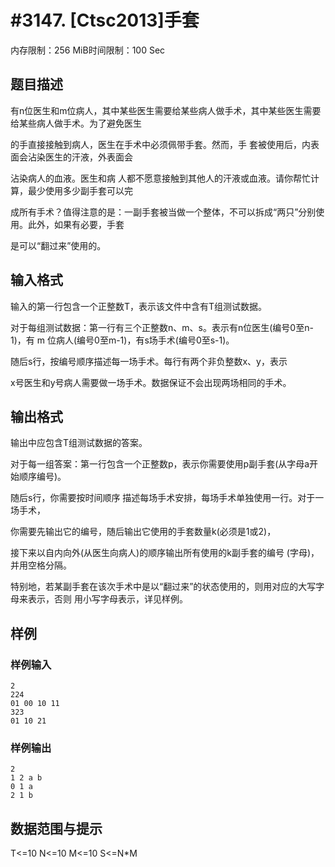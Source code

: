 # #3147. [Ctsc2013]手套

内存限制：256 MiB时间限制：100 Sec

## 题目描述

有n位医生和m位病人，其中某些医生需要给某些病人做手术，其中某些医生需要给某些病人做手术。为了避免医生

的手直接接触到病人，医生在手术中必须佩带手套。然而，手 套被使用后，内表面会沾染医生的汗液，外表面会

沾染病人的血液。医生和病 人都不愿意接触到其他人的汗液或血液。请你帮忙计算，最少使用多少副手套可以完

成所有手术？值得注意的是：一副手套被当做一个整体，不可以拆成&ldquo;两只&rdquo;分别使用。此外，如果有必要，手套

是可以&ldquo;翻过来&rdquo;使用的。

## 输入格式

输入的第一行包含一个正整数T，表示该文件中含有T组测试数据。

对于每组测试数据：第一行有三个正整数n、m、s。表示有n位医生(编号0至n-1)，有 m 位病人(编号0至m-1)，有s场手术(编号0至s-1)。

随后s行，按编号顺序描述每一场手术。每行有两个非负整数x、y，表示

x号医生和y号病人需要做一场手术。数据保证不会出现两场相同的手术。

## 输出格式

输出中应包含T组测试数据的答案。

对于每一组答案：第一行包含一个正整数p，表示你需要使用p副手套(从字母a开始顺序编号)。

随后s行，你需要按时间顺序 描述每场手术安排，每场手术单独使用一行。对于一场手术，

你需要先输出它的编号，随后输出它使用的手套数量k(必须是1或2)，

接下来以自内向外(从医生向病人)的顺序输出所有使用的k副手套的编号 (字母)，并用空格分隔。

特别地，若某副手套在该次手术中是以&ldquo;翻过来&rdquo;的状态使用的，则用对应的大写字母来表示，否则 用小写字母表示，详见样例。

## 样例

### 样例输入

    
    2
    224
    01 00 10 11
    323
    01 10 21
    

### 样例输出

    
    2
    1 2 a b
    0 1 a 
    2 1 b
    

## 数据范围与提示

T<=10 N<=10 M<=10 S<=N*M
